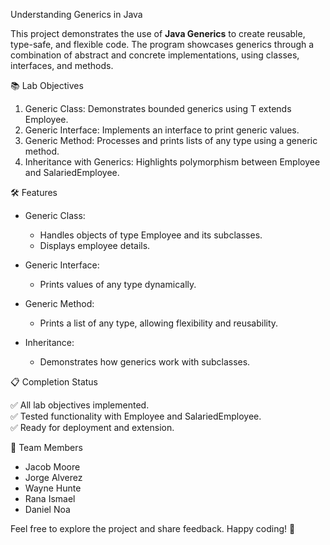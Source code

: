 Understanding Generics in Java

This project demonstrates the use of **Java Generics** to create reusable, type-safe, and flexible code. The program showcases generics through a combination of abstract and concrete implementations, using classes, interfaces, and methods.


📚 Lab Objectives

1. Generic Class: Demonstrates bounded generics using T extends Employee.
2. Generic Interface: Implements an interface to print generic values.
3. Generic Method: Processes and prints lists of any type using a generic method.
4. Inheritance with Generics: Highlights polymorphism between Employee and SalariedEmployee.


🛠 Features

- Generic Class:
  - Handles objects of type Employee and its subclasses.
  - Displays employee details.

- Generic Interface:
  - Prints values of any type dynamically.

- Generic Method:
  - Prints a list of any type, allowing flexibility and reusability.

- Inheritance:
  - Demonstrates how generics work with subclasses.


📋 Completion Status

✅ All lab objectives implemented.  
✅ Tested functionality with Employee and SalariedEmployee.  
✅ Ready for deployment and extension.


👥 Team Members

- Jacob Moore
- Jorge Alverez
- Wayne Hunte
- Rana Ismael
- Daniel Noa


Feel free to explore the project and share feedback. Happy coding! 🎉
